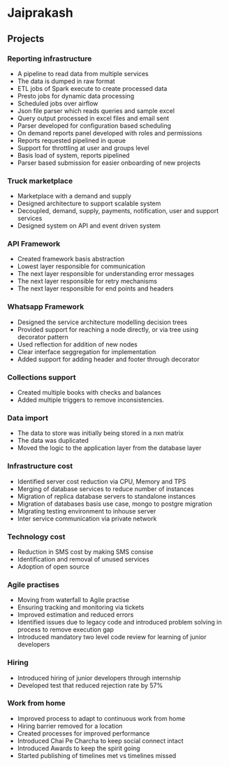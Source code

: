 # Jaiprakash

## Projects
### Reporting infrastructure
* A pipeline to read data from multiple services
* The data is dumped in raw format
* ETL jobs of Spark execute to create processed data
* Presto jobs for dynamic data processing 
* Scheduled jobs over airflow
* Json file parser which reads queries and sample excel
* Query output processed in excel files and email sent
* Parser developed for configuration based scheduling
* On demand reports panel developed with roles and permissions
* Reports requested pipelined in queue
* Support for throttling at user and groups level
* Basis load of system, reports pipelined
* Parser based submission for easier onboarding of new projects

### Truck marketplace
* Marketplace with a demand and supply
* Designed architecture to support scalable system
* Decoupled, demand, supply, payments, notification, user and support services
* Designed system on API and event driven system

### API Framework
* Created framework basis abstraction
* Lowest layer responsible for communication
* The next layer responsible for understanding error messages
* The next layer responsible for retry mechanisms
* The next layer responsible for end points and headers

### Whatsapp Framework
* Designed the service architecture modelling decision trees
* Provided support for reaching a node directly, or via tree using decorator pattern
* Used reflection for addition of new nodes
* Clear interface seggregation for implementation
* Added support for adding header and footer through decorator

### Collections support
* Created multiple books with checks and balances
* Added multiple triggers to remove inconsistencies.

### Data import
* The data to store was initially being stored in a nxn matrix
* The data was duplicated
* Moved the logic to the application layer from the database layer

### Infrastructure cost
* Identified server cost reduction via CPU, Memory and TPS
* Merging of database services to reduce number of instances
* Migration of replica database servers to standalone instances
* Migration of databases basis use case, mongo to postgre migration
* Migrating testing environment to inhouse server
* Inter service communication via private network

### Technology cost
* Reduction in SMS cost by making SMS consise
* Identification and removal of unused services
* Adoption of open source

### Agile practises
* Moving from waterfall to Agile practise
* Ensuring tracking and monitoring via tickets
* Improved estimation and reduced errors
* Identified issues due to legacy code and introduced problem solving in process to remove execution gap
* Introduced mandatory two level code review for learning of junior developers

### Hiring
* Introduced hiring of junior developers through internship
* Developed test that reduced rejection rate by 57%

### Work from home
* Improved process to adapt to continuous work from home
* Hiring barrier removed for a location
* Created processes for improved performance
* Introduced Chai Pe Charcha to keep social connect intact
* Introduced Awards to keep the spirit going
* Started publishing of timelines met vs timelines missed